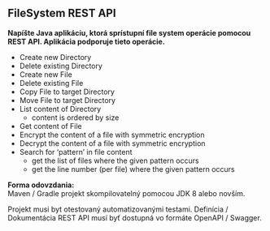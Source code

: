 ## FileSystem REST API

**Napíšte Java aplikáciu, ktorá sprístupní file system operácie pomocou REST API.
Aplikácia podporuje tieto operácie.**
- Create new Directory
- Delete existing Directory
- Create new File
- Delete existing File
- Copy File to target Directory
- Move File to target Directory
- List content of Directory
  - content is ordered by size
- Get content of File
- Encrypt the content of a file with symmetric encryption
- Decrypt the content of a file with symmetric encryption
- Search for ‘pattern’ in file content
  - get the list of files where the given pattern occurs
  - get the line number (per file) where the given pattern occurs

**Forma odovzdania:**\
Maven / Gradle projekt skompilovatelný pomocou JDK 8 alebo novším.

Projekt musi byt otestovaný automatizovanými testami. Definícia / Dokumentácia REST API musí
byť dostupná vo formáte OpenAPI / Swagger.